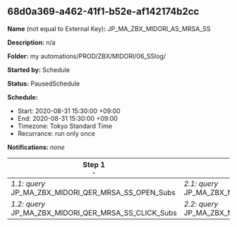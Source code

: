 ## 68d0a369-a462-41f1-b52e-af142174b2cc

**Name** (not equal to External Key)**:** JP_MA_ZBX_MIDORI_AS_MRSA_SS

**Description:** n/a

**Folder:** my automations/PROD/ZBX/MIDORI/06_SSlog/

**Started by:** Schedule

**Status:** PausedSchedule

**Schedule:**

* Start: 2020-08-31 15:30:00 +09:00
* End: 2020-08-31 15:30:00 +09:00
* Timezone: Tokyo Standard Time
* Recurrance: run only once

**Notifications:** _none_


| Step 1<br>_<small>-</small>_ | Step 2<br>_<small>-</small>_ |
| --- | --- |
| _1.1: query_<br>JP_MA_ZBX_MIDORI_QER_MRSA_SS_OPEN_Subs | _2.1: query_<br>JP_MA_ZBX_MIDORI_QER_MRSA_SS_OPEN |
| _1.2: query_<br>JP_MA_ZBX_MIDORI_QER_MRSA_SS_CLICK_Subs | _2.2: query_<br>JP_MA_ZBX_MIDORI_QER_MRSA_SS_CLICK |
